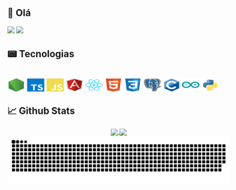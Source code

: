 ## 👋 Olá 

<div>
  <a href="https://www.linkedin.com/in/beatriz-costa-218060218/" target="_blank"><img src="https://img.shields.io/badge/-LinkedIn-%230077B5?style=for-the-badge&logo=linkedin&logoColor=white" target="_blank"></a>
  <a href = "mailto:bia.irineu14@gmail.com"><img src="https://img.shields.io/badge/-Gmail-%23333?style=for-the-badge&logo=gmail&logoColor=white" target="_blank"></a>
</div>

## 📟 Tecnologias

<div style="display: inline_block"><br>
  <img align="center" height="30" width="40" src="https://raw.githubusercontent.com/devicons/devicon/master/icons/nodejs/nodejs-original.svg">
  <img align="center" height="30" width="40" src="https://raw.githubusercontent.com/devicons/devicon/master/icons/typescript/typescript-original.svg">
  <img align="center" height="30" width="40" src="https://raw.githubusercontent.com/devicons/devicon/master/icons/javascript/javascript-plain.svg">
  <img align="center" height="30" width="40" src="https://raw.githubusercontent.com/devicons/devicon/master/icons/angularjs/angularjs-original.svg">
  <img align="center" height="30" width="40" src="https://raw.githubusercontent.com/devicons/devicon/master/icons/react/react-original.svg">
  <img align="center" height="30" width="40" src="https://raw.githubusercontent.com/devicons/devicon/master/icons/html5/html5-original.svg">
  <img align="center" height="30" width="40" src="https://raw.githubusercontent.com/devicons/devicon/master/icons/css3/css3-original.svg">
  <img align="center" height="30" width="40" src="https://raw.githubusercontent.com/devicons/devicon/master/icons/postgresql/postgresql-original.svg">
  <img align="center" height="30" width="40" src="https://raw.githubusercontent.com/devicons/devicon/master/icons/c/c-original.svg">  
  <img align="center" height="30" width="40" src="https://raw.githubusercontent.com/devicons/devicon/master/icons/arduino/arduino-original.svg">
  <img align="center" height="30" width="40" src="https://raw.githubusercontent.com/devicons/devicon/master/icons/python/python-original.svg">
  
</div>

## 📈 Github Stats
<div align="center">
  <a href="https://github.com/BeatrizIrineu/github-readme-stats">
    <img height=200 align="center" src="https://github-readme-stats.vercel.app/api?username=BeatrizIrineu&theme=dark&show_icons=true&hide_border=false&count_private=true" />
  </a>
  <a href="https://github.com/BeatrizIrineu/convoychat">
    <img height=200 align="center" src="https://github-readme-stats.vercel.app/api/top-langs?username=BeatrizIrineu&layout=compact&langs_count=8&card_width=320&theme=dark" />
  </a>
</div>

<picture>
  <source media="(prefers-color-scheme: dark)" srcset="https://raw.githubusercontent.com/BeatrizIrineu/BeatrizIrineu/output/github-contribution-grid-snake-dark.svg">
  <source media="(prefers-color-scheme: light)" srcset="https://raw.githubusercontent.com/BeatrizIrineu/BeatrizIrineu/output/github-contribution-grid-snake.svg">
  <img alt="github contribution grid snake animation" src="https://raw.githubusercontent.com/BeatrizIrineu/BeatrizIrineu/output/github-contribution-grid-snake.svg">
</picture>

